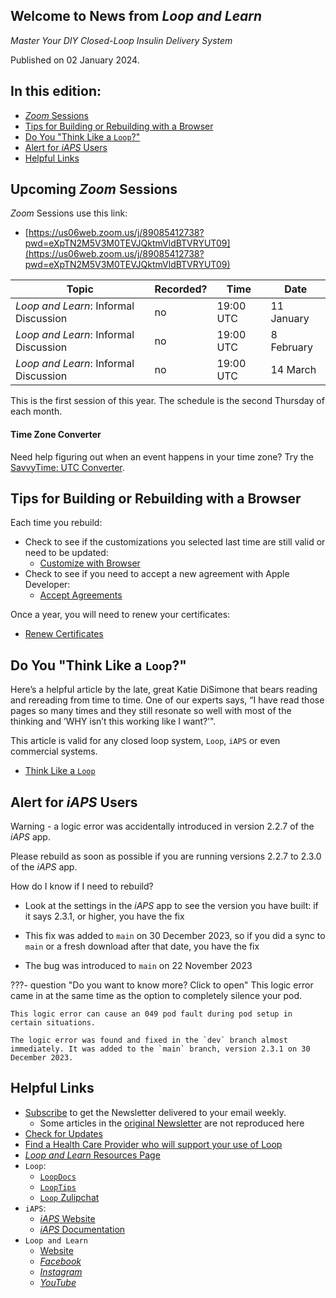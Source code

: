 ## Welcome to News from&nbsp;_<span translate="no">Loop and Learn</span>_

_Master Your DIY Closed-Loop Insulin Delivery System_

Published on 02 January 2024.

## In this edition:

* [*Zoom* Sessions](#upcoming-zoom-sessions)
* [Tips for Building or Rebuilding with a Browser](#tips-for-building-or-rebuilding-with-a-browser)
* [Do You "Think Like a `Loop`?"](#do-you-think-like-a-loop)
* [Alert for *iAPS* Users](#alert-for-iaps-users)
* [Helpful Links](#helpful-links)

## Upcoming *Zoom* Sessions

*Zoom* Sessions use this link:

* [https://us06web.zoom.us/j/89085412738?pwd=eXpTN2M5V3M0TEVJQktmVldBTVRYUT09](https://us06web.zoom.us/j/89085412738?pwd=eXpTN2M5V3M0TEVJQktmVldBTVRYUT09)

| Topic | Recorded? | Time | Date |
| - | - | - | - |
| _<span translate="no">Loop and Learn</span>_: Informal Discussion | no | 19:00 UTC | 11 January |
| _<span translate="no">Loop and Learn</span>_: Informal Discussion | no | 19:00 UTC | 8 February |
| _<span translate="no">Loop and Learn</span>_: Informal Discussion | no | 19:00 UTC | 14 March |

This is the first session of this year. The schedule is the second Thursday of each month.

#### Time Zone Converter

Need help figuring out when an event happens in your time zone? Try the [SavvyTime: UTC Converter](https://savvytime.com/converter/utc).

## Tips for Building or Rebuilding with a Browser

Each time you rebuild:

* Check to see if the customizations you selected last time are still valid or need to be updated:
    * [Customize with Browser](https://loopkit.github.io/loopdocs/gh-actions/custom-browser/)
* Check to see if you need to accept a new agreement with Apple Developer:
    * [Accept Agreements](https://loopkit.github.io/loopdocs/gh-actions/gh-update/#accept-agreements)

Once a year, you will need to renew your certificates:

* [Renew Certificates](https://loopkit.github.io/loopdocs/gh-actions/gh-update/#renew-certificate)

## Do You "Think Like a `Loop`?"

Here’s a helpful article by the late, great Katie DiSimone that bears reading and rereading from time to time. One of our experts says, “I have read those pages so many times and they still resonate so well with most of the thinking and ’WHY isn’t this working like I want?’". 

This article is valid for any closed loop system, `Loop`, `iAPS` or even commercial systems.

* [Think Like a `Loop`](https://loopkit.github.io/looptips/how-to/think-like-loop/)

## Alert for *iAPS* Users

Warning - a logic error was accidentally introduced in version 2.2.7 of the *iAPS* app.

Please rebuild as soon as possible if you are running versions 2.2.7 to  2.3.0 of the *iAPS* app.

How do I know if I need to rebuild?

* Look at the settings in the *iAPS* app to see the version you have built: if it says 2.3.1, or higher, you have the fix

* This fix was added to `main` on 30 December 2023, so if you did a sync to `main` or a fresh download after that date, you have the fix

* The bug was introduced to `main` on 22 November 2023

???- question "Do you want to know more? Click to open"
    This logic error came in at the same time as the option to completely silence your pod.

    This logic error can cause an 049 pod fault during pod setup in certain situations.

    The logic error was found and fixed in the `dev` branch almost immediately. It was added to the `main` branch, version 2.3.1 on 30 December 2023.

## Helpful Links

* [Subscribe](https://www.loopandlearn.org/newsletter-signup/) to get the Newsletter delivered to your email weekly.
    * Some articles in the [original Newsletter](https://www.loopandlearn.org/2022/10/19/loop-and-learn-newsletter/) are not reproduced here
* [Check for Updates](https://www.loopandlearn.org/version-updates/)
* [Find a Health Care Provider who will support your use of&nbsp;<span translate="no">Loop</span>](https://www.loopandlearn.org/hcp-recommendations/)
* [_<span translate="no">Loop and Learn</span>_&nbsp;Resources Page](https://www.loopandlearn.org/resources/)
* <code>Loop</code>:
    * [`LoopDocs`](https://loopkit.github.io/loopdocs/)
    * [`LoopTips`](https://loopkit.github.io/looptips/)
    * [`Loop` Zulipchat](https://loop.zulipchat.com/)
* <code>iAPS</code>:
    * [*iAPS* Website](https://www.iaps-app.org/)
    * [*iAPS* Documentation](https://iaps.readthedocs.io/en/main/)
* <code>Loop and Learn</code>
    * [Website](https://www.loopandlearn.org/)
    * [*Facebook*](https://www.facebook.com/groups/LOOPandLEARN)
    * [*Instagram*](https://www.instagram.com/loopandlearn/)
    * [*YouTube*](https://www.youtube.com/c/loopandlearn)
